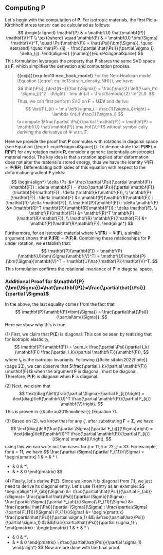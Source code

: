 ## Computing $\mathbf{P}$

Let's begin with the computation of $\mathbf{P}$. For isotropic materials, the first Piola-Kirchhoff stress tensor can be calculated as follows:
$$
\begin{aligned}
    \mathbf{P} & = \mathbf{U} \hat{\mathbf{P}} \mathbf{V}^T \\
    \text{where} \quad
    \mathbf{F} & = \mathbf{U} \bm{\Sigma} \mathbf{V}^T, \quad
    \Psi(\mathbf{F}) = \hat{\Psi}(\bm{\Sigma}), \quad \text{and} \quad
    \hat{P}_{ij} = \frac{\partial \hat{\Psi}}{\partial \sigma_i} \delta_{ij}.
\end{aligned}
{{numeq}}{eqn:PdiagonalSpace}
$$
This formulation leverages the property that $\mathbf{P}$ shares the same SVD space as $\mathbf{F}$, which simplifies the derivation and computation process.

> **{{exp}}{exp:lec13:neo_hook_model}**
> For the Neo-Hookean model (Equation {{eqref: eq:lec13:strain_density_NH}}), we have:
$$
    \hat{\Psi}_{\text{NH}}(\bm{\Sigma}) = \frac{\mu}{2} \left(\sum_i^d \sigma_{i}^2 - d\right) - \mu \ln(J) + \frac{\lambda}{2} \ln^2(J).
$$
> Thus, we can first perform SVD on $\mathbf{F} = \mathbf{U} \bm{\Sigma} \mathbf{V}$ and derive:
$$
    \hat{P}_{ii} = \mu \left(\sigma_i - \frac{1}{\sigma_i}\right) + \lambda \ln(J) \frac{1}{\sigma_i}
$$
> to compute $\frac{\partial \Psi}{\partial \mathbf{F}} = \mathbf{P} = \mathbf{U} \hat{\mathbf{P}} \mathbf{V}^T$ without symbolically deriving the derivative of $\Psi$ w.r.t. $\mathbf{F}$.

Here we provide the proof that $\mathbf{P}$ commutes with rotations in diagonal space (see Equation {{eqref: eqn:PdiagonalSpace}}). To demonstrate that $\mathbf{P}(\mathbf{R}\mathbf{F}) = \mathbf{R}\mathbf{P}(\mathbf{F})$ for any rotation matrix $\mathbf{R}$, consider a generic (potentially anisotropic) material model. The key idea is that a rotation applied after deformation does not alter the material's stored energy, thus we have the identity $\Psi(\mathbf{F}) = \Psi(\mathbf{R}\mathbf{F})$. Differentiating both sides of this equation with respect to the deformation gradient $\mathbf{F}$ yields:

$$
\begin{align*}
\delta \Psi &= \frac{\partial \Psi}{\partial \mathbf{F}}(\mathbf{F}) : \delta \mathbf{F} = \frac{\partial \Psi}{\partial \mathbf{F}}(\mathbf{R}\mathbf{F}) : \delta (\mathbf{R}\mathbf{F}), \\
\mathbf{P}(\mathbf{F}) : \delta \mathbf{F} &= \mathbf{P}(\mathbf{R}\mathbf{F}) : (\mathbf{R} \delta \mathbf{F}), \\
\mathbf{P}(\mathbf{F}) : \delta \mathbf{F} &= (\mathbf{R}^T \mathbf{P}(\mathbf{R}\mathbf{F})) : \delta \mathbf{F}, \\
\mathbf{P}(\mathbf{F}) &= \mathbf{R}^T \mathbf{P}(\mathbf{R}\mathbf{F}), \\
\mathbf{R} \mathbf{P}(\mathbf{F}) &= \mathbf{P}(\mathbf{R}\mathbf{F}).
\end{align*}
$$

Furthermore, for an isotropic material where $\Psi(\mathbf{F}\mathbf{R}) = \Psi(\mathbf{F})$, a similar argument shows that $\mathbf{P}(\mathbf{F}\mathbf{R}) = \mathbf{P}(\mathbf{F})\mathbf{R}$. Combining these relationships for $\mathbf{P}$ under rotation, we establish that:
$$
\mathbf{P}(\mathbf{F}) = \mathbf{P}(\mathbf{U}\bm{\Sigma}\mathbf{V}^T) = \mathbf{U}\mathbf{P}(\bm{\Sigma})\mathbf{V}^T = \mathbf{U}\hat{\mathbf{P}}\mathbf{V}^T.
$$
This formulation confirms the rotational invariance of $\mathbf{P}$ in diagonal space.

### Additional Proof for $\mathbf{P}(\bm{\Sigma})=\hat{\mathbf{P}}=\frac{\partial\hat{\Psi}}{\partial \Sigma}$

In the above, the last equality comes from the fact that 
$$
\mathbf{P}(\mathbf{F}=\bm{\Sigma}) = \frac{\partial\hat{\Psi}}{\partial\bm{\Sigma}}.
$$
Here we show why this is true.

(1) First, we claim that $\mathbf{P}(\bm{\Sigma})$ is diagonal. This can be seen by realizing that for isotropic elasticity,
$$
\mathbf{P}(\mathbf{F}) = \sum_k \frac{\partial \Psi}{\partial I_k}(\mathbf{F}) \frac{\partial I_k}{\partial \mathbf{F}}(\mathbf{F}),
$$
where $I_k$ is the isotropic invariants. Following {{#cite sifakis2022finite}} (page 23), we can observe that $\frac{\partial I_k}{\partial \mathbf{F}}(\mathbf{F})$ when the argument $\mathbf{F}$ is diagonal, must be diagonal. Therefore, $\mathbf{P}(\mathbf{F})$ is diagonal when $\mathbf{F}$ is diagonal. 

(2) Next, we claim that
$$
\text{diag}\left(\frac{\partial \Sigma}{\partial F_{ij}}\right) = \text{diag}\left(\mathbf{U}^T \frac{\partial \mathbf{F}}{\partial F_{ij}} \mathbf{V}\right).
$$
This is proven in {{#cite xu2015nonlinear}} (Equation 7).


(3) Based on (2), we know that for any $ij$, after substituting $\mathbf{F}=\bm{\Sigma}$, we have
$$
\text{diag}\left(\frac{\partial \Sigma}{\partial F_{ij}}(\Sigma)\right) = \text{diag}\left(\mathbf{I}^T \frac{\partial \mathbf{F}}{\partial F_{ij}}(\Sigma) \mathbf{I}\right),
$$
using this we can write out the cases for $ij=11, ij=22,ij=33$. For example, for $ij=11$, we have
$$
\frac{\partial \Sigma}{\partial F_{11}}(\Sigma) = \begin{pmatrix}
1 & * & * \\
* & 0 & *\\
* & * & 0 
\end{pmatrix}
$$

(4) Finally, let's derive $\mathbf{P}(\Sigma)$. Since we know it is diagonal from (1), we just need to derive its diagonal entry. Let's use $11$ entry as an example:
$$
\begin{align*}
P_{ab}(\Sigma) &= \frac{\partial \hat{\Psi}}{\partial F_{ab}}(\Sigma)= \frac{\partial \hat{\Psi}}{\partial \Sigma}(\Sigma) : \frac{\partial\Sigma}{\partial F_{ab}}(\Sigma)\\
P_{11}(\Sigma) &= \frac{\partial \hat{\Psi}}{\partial \Sigma}(\Sigma) : \frac{\partial\Sigma}{\partial F_{11}}(\Sigma)\\
P_{11}(\Sigma) &= \begin{pmatrix}
\frac{\partial\hat{\Psi}}{\partial \sigma_1} &&\\
&\frac{\partial\hat{\Psi}}{\partial \sigma_1} &\\
&&\frac{\partial\hat{\Psi}}{\partial \sigma_1} \\
\end{pmatrix}
:
\begin{pmatrix}
1 & * & * \\
* & 0 & *\\
* & * & 0 
\end{pmatrix}
=\frac{\partial\hat{\Psi}}{\partial \sigma_1}
\end{align*}
$$
Now are are done with the final proof.
